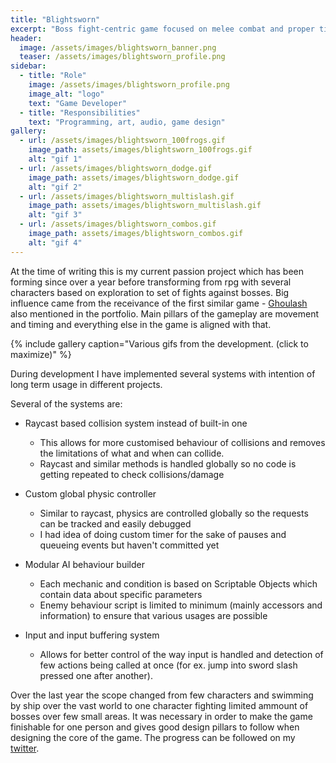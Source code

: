 ```yaml
---
title: "Blightsworn"
excerpt: "Boss fight-centric game focused on melee combat and proper timing."
header:
  image: /assets/images/blightsworn_banner.png
  teaser: /assets/images/blightsworn_profile.png
sidebar:
  - title: "Role"
    image: /assets/images/blightsworn_profile.png
    image_alt: "logo"
    text: "Game Developer"
  - title: "Responsibilities"
    text: "Programming, art, audio, game design"
gallery:
  - url: /assets/images/blightsworn_100frogs.gif
    image_path: assets/images/blightsworn_100frogs.gif
    alt: "gif 1"
  - url: /assets/images/blightsworn_dodge.gif
    image_path: assets/images/blightsworn_dodge.gif
    alt: "gif 2"
  - url: /assets/images/blightsworn_multislash.gif
    image_path: assets/images/blightsworn_multislash.gif
    alt: "gif 3"
  - url: /assets/images/blightsworn_combos.gif
    image_path: assets/images/blightsworn_combos.gif
    alt: "gif 4"
---
```


At the time of writing this is my current passion project which has been forming since over a year before transforming from rpg with several characters based on exploration to set of fights against bosses. Big influence came from the receivance of the first similar game - [Ghoulash](https://fractialcopper.github.io/portfolio/5ghoulash/) also mentioned in the portfolio. Main pillars of the gameplay are movement and timing and everything else in the game is aligned with that.

{% include gallery caption="Various gifs from the development. (click to maximize)" %}

During development I have implemented several systems with intention of long term usage in different projects.

Several of the systems are: 

- Raycast based collision system instead of built-in one
    - This allows for more customised behaviour of collisions and removes the limitations of what and when can collide.
    - Raycast and similar methods is handled globally so no code is getting repeated to check collisions/damage 

- Custom global physic controller
    - Similar to raycast, physics are controlled globally so the requests can be tracked and easily debugged
    - I had idea of doing custom timer for the sake of pauses and queueing events but haven't committed yet

- Modular AI behaviour builder
    - Each mechanic and condition is based on Scriptable Objects which contain data about specific parameters
    - Enemy behaviour script is limited to minimum (mainly accessors and information) to ensure that various usages are possible

- Input and input buffering system
    - Allows for better control of the way input is handled and detection of few actions being called at once (for ex. jump into sword slash pressed one after another).


Over the last year the scope changed from few characters and swimming by ship over the vast world to one character fighting limited ammount of bosses over few small areas. It was necessary in order to make the game finishable for one person and gives good design pillars to follow when designing the core of the game. The progress can be followed on my [twitter](http://twitter.com/aleflushed).